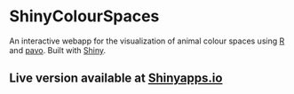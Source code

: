 # ShinyColourSpaces

An interactive webapp for the visualization of animal colour spaces using [R](https://cran.r-project.org/) and [pavo](https://cran.r-project.org/web/packages/pavo/index.html). Built with [Shiny](https://shiny.rstudio.com/).

## Live version available at [Shinyapps.io](https://hylopsar.shinyapps.io/tetrashiny/)

